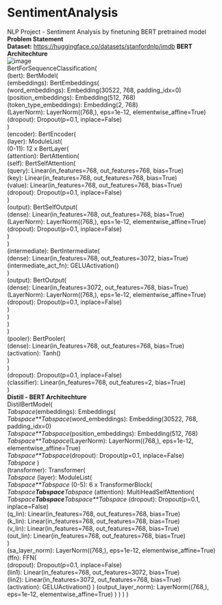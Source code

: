 # SentimentAnalysis
NLP Project - Sentiment Analysis by finetuning BERT pretrained model </br>
**Problem Statement** </br>
**Dataset:** https://huggingface.co/datasets/stanfordnlp/imdb
**BERT Architechture**</br>
![image](https://github.com/user-attachments/assets/ba232e6d-66ee-477f-bbc5-859f66d40669) </br>
BertForSequenceClassification(</br>
  (bert): BertModel(</br>
    (embeddings): BertEmbeddings(</br>
      (word_embeddings): Embedding(30522, 768, padding_idx=0)</br>
      (position_embeddings): Embedding(512, 768)</br>
      (token_type_embeddings): Embedding(2, 768)</br>
      (LayerNorm): LayerNorm((768,), eps=1e-12, elementwise_affine=True)</br>
      (dropout): Dropout(p=0.1, inplace=False)</br>
    )</br>
    (encoder): BertEncoder(</br>
      (layer): ModuleList(</br>
        (0-11): 12 x BertLayer(</br>
          (attention): BertAttention(</br>
            (self): BertSelfAttention(</br>
              (query): Linear(in_features=768, out_features=768, bias=True)</br>
              (key): Linear(in_features=768, out_features=768, bias=True)</br>
              (value): Linear(in_features=768, out_features=768, bias=True)</br>
              (dropout): Dropout(p=0.1, inplace=False)</br>
            )</br>
            (output): BertSelfOutput(</br>
              (dense): Linear(in_features=768, out_features=768, bias=True)</br>
              (LayerNorm): LayerNorm((768,), eps=1e-12, elementwise_affine=True)</br>
              (dropout): Dropout(p=0.1, inplace=False)</br>
            )</br>
          )</br>
          (intermediate): BertIntermediate(</br>
            (dense): Linear(in_features=768, out_features=3072, bias=True)</br>
            (intermediate_act_fn): GELUActivation()</br>
          )</br>
          (output): BertOutput(</br>
            (dense): Linear(in_features=3072, out_features=768, bias=True)</br>
            (LayerNorm): LayerNorm((768,), eps=1e-12, elementwise_affine=True)</br>
            (dropout): Dropout(p=0.1, inplace=False)</br>
          )</br>
        )</br>
      )</br>
    )</br>
    (pooler): BertPooler(</br>
      (dense): Linear(in_features=768, out_features=768, bias=True)</br>
      (activation): Tanh()</br>
    )</br>
  )</br>
  (dropout): Dropout(p=0.1, inplace=False)</br>
  (classifier): Linear(in_features=768, out_features=2, bias=True)</br>
) </br>
**Distill - BERT Architechture**</br>
DistilBertModel(</br>
*Tabspace*(embeddings): Embeddings(</br>
*Tabspace**Tabspace*(word_embeddings): Embedding(30522, 768, padding_idx=0)</br>
    *Tabspace**Tabspace*(position_embeddings): Embedding(512, 768)</br>
    *Tabspace**Tabspace*(LayerNorm): LayerNorm((768,), eps=1e-12, elementwise_affine=True)</br>
    *Tabspace**Tabspace*(dropout): Dropout(p=0.1, inplace=False)</br>
 *Tabspace* )</br>
  (transformer): Transformer(</br>
   *Tabspace* (layer): ModuleList(</br>
     *Tabspace**Tabspace* (0-5): 6 x TransformerBlock(</br>
       *Tabspace**Tabspace**Tabspace* (attention): MultiHeadSelfAttention(</br>
        *Tabspace**Tabspace**Tabspace**Tabspace*  (dropout): Dropout(p=0.1, inplace=False)</br>
          (q_lin): Linear(in_features=768, out_features=768, bias=True)</br>
          (k_lin): Linear(in_features=768, out_features=768, bias=True)</br>
          (v_lin): Linear(in_features=768, out_features=768, bias=True)</br>
          (out_lin): Linear(in_features=768, out_features=768, bias=True)</br>
        )</br>
        (sa_layer_norm): LayerNorm((768,), eps=1e-12, elementwise_affine=True)</br>
        (ffn): FFN(</br>
          (dropout): Dropout(p=0.1, inplace=False)</br>
          (lin1): Linear(in_features=768, out_features=3072, bias=True)</br>
          (lin2): Linear(in_features=3072, out_features=768, bias=True)</br>
          (activation): GELUActivation()
        )
        (output_layer_norm): LayerNorm((768,), eps=1e-12, elementwise_affine=True)
      )
    )
  )
)
